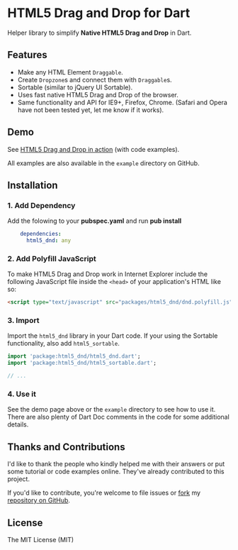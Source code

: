 HTML5 Drag and Drop for Dart
================

Helper library to simplify **Native HTML5 Drag and Drop** in Dart.

## Features ##
* Make any HTML Element `Draggable`.
* Create `Dropzone`s and connect them with `Draggable`s.
* Sortable (similar to jQuery UI Sortable).
* Uses fast native HTML5 Drag and Drop of the browser.
* Same functionality and API for IE9+, Firefox, Chrome. (Safari and Opera have 
  not been tested yet, let me know if it works). 

## Demo ##
See [HTML5 Drag and Drop in action](http://edu.makery.ch/projects/dart-html5-drag-and-drop) (with code examples).

All examples are also available in the `example` directory on GitHub.

## Installation ##

### 1. Add Dependency ###
Add the folowing to your **pubspec.yaml** and run **pub install**
```yaml
	dependencies:
	  html5_dnd: any
```

### 2. Add Polyfill JavaScript ###
To make HTML5 Drag and Drop work in Internet Explorer include the following 
JavaScript file inside the `<head>` of your application's HTML like so:
```html
<script type="text/javascript" src="packages/html5_dnd/dnd.polyfill.js"></script>
```

### 3. Import ###
Import the `html5_dnd` library in your Dart code. If your using the Sortable 
functionality, also 
add `html5_sortable`.

```dart
import 'package:html5_dnd/html5_dnd.dart';
import 'package:html5_dnd/html5_sortable.dart';

// ...
```

### 4. Use it ###
See the demo page above or the `example` directory to see how to use it. There 
are also plenty of Dart Doc comments in the code for some additional details.


## Thanks and Contributions ##
I'd like to thank the people who kindly helped me with their answers or put 
some tutorial or code examples online. They've already contributed to this 
project.

If you'd like to contribute, you're welcome to file issues or 
[fork](https://help.github.com/articles/fork-a-repo) my 
[repository on GitHub](https://github.com/marcojakob/dart-html5-dnd).


## License ##
The MIT License (MIT)